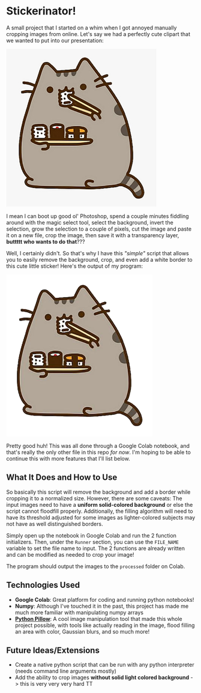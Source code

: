 # Stickerinator!

A small project that I started on a whim when I got annoyed manually cropping images from online. Let's say we had a perfectly cute clipart that we wanted to put into our presentation:

![Pusheen image with (eww) white background](sample-images/pusheen.jpg)

I mean I can boot up good ol' Photoshop, spend a couple minutes fiddling around with the magic select tool, select the background, invert the selection, grow the selection to a couple of pixels, cut the image and paste it on a new file, crop the image, then save it with a transparency layer, **buttttt who wants to do that**??? 

Well, I certainly didn't. So that's why I have this _"simple"_ script that allows you to easily remove the background, crop, and even add a white border to this cute little sticker! Here's the output of my program:

![Nice pusheen sticker!](sample-images/pusheen-after.png)

Pretty good huh! This was all done through a Google Colab notebook, and that's really the only other file in this repo *for now*. I'm hoping to be able to continue this with more features that I'll list below.

## What It Does and How to Use

So basically this script will remove the background and add a border while cropping it to a normalized size. However, there are some caveats: The input images need to have a **uniform solid-colored background** or else the script cannot floodfill properly. Additionally, the filling algorithm will need to have its threshold adjusted for some images as lighter-colored subjects may not have as well distinguished borders. 

Simply open up the notebook in Google Colab and run the 2 function initializers. Then, under the `Runner` section, you can use the `FILE_NAME` variable to set the file name to input. The 2 functions are already written and can be modified as needed to crop your image!

The program should output the images to the `processed` folder on Colab.

## Technologies Used

- **Google Colab**: Great platform for coding and running python notebooks!
- **Numpy**: Although I've touched it in the past, this project has made me much more familiar with manipulating numpy arrays
- **[Python Pillow](https://python-pillow.org/)**: A cool image manipulation tool that made this whole project possible, with tools like actually reading in the image, flood filling an area with color, Gaussian blurs, and so much more!

## Future Ideas/Extensions

- Create a native python script that can be run with any python interpreter (needs command line arguments mostly)
- Add the ability to crop images **without solid light colored background** -> this is very very very hard TT
